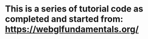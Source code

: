 <h1>This is a series of tutorial code as completed and started from: <a href="https://webglfundamentals.org/">https://webglfundamentals.org/</a></h1>

